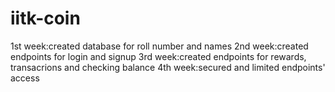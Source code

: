 # iitk-coin
1st week:created database for roll number and names
2nd week:created endpoints for login and signup
3rd week:created endpoints for rewards, transacrions and checking balance
4th week:secured and limited endpoints' access

